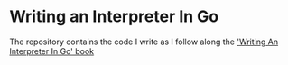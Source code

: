 # Writing an Interpreter In Go
The repository contains the code I write as I follow along the ['Writing An Interpreter In Go' book](https://interpreterbook.com/)